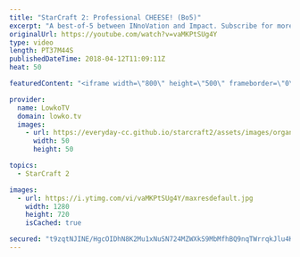 ```yaml
---
title: "StarCraft 2: Professional CHEESE! (Bo5)"
excerpt: "A best-of-5 between INnoVation and Impact. Subscribe for more videos: http://lowko.tv/youtube More viewer games: https://goo.gl/CySCs1  This is a series of professional games in StarCraft 2 where both players decide to mix it up... Continously. While INnoVation is very well known for his macro oriented"
originalUrl: https://youtube.com/watch?v=vaMKPtSUg4Y
type: video
length: PT37M44S
publishedDateTime: 2018-04-12T11:09:11Z
heat: 50

featuredContent: "<iframe width=\"800\" height=\"500\" frameborder=\"0\" src=\"https://www.youtube.com/embed/vaMKPtSUg4Y\" allow=\"accelerometer; autoplay; encrypted-media; gyroscope; picture-in-picture\" allowfullscreen></iframe>"

provider:
  name: LowkoTV
  domain: lowko.tv
  images:
    - url: https://everyday-cc.github.io/starcraft2/assets/images/organizations/lowko.tv-50x50.jpg
      width: 50
      height: 50

topics:
  - StarCraft 2

images:
  - url: https://i.ytimg.com/vi/vaMKPtSUg4Y/maxresdefault.jpg
    width: 1280
    height: 720
    isCached: true

secured: "t9zqtNJINE/HgcOIDhN8K2Mu1xNuSN724MZWXkS9MbMfhBQ9nqTWrrqkJlu4KdTb9t7EDFx6w8Bg0Xj8xUoDyTzOvH3Lth8fEnI9rnIFHyPbqLP7y5uXO8z9BWSsWVYkOG7wAn+miv8uyIwOM3FUlTV3XmTzcuMvhZwfK+Kjcu2uL1dI0We0umHqxT6FGBtAQbAdclqMwHyvRrbJIfXH2yEF590buB39FwZVxxnzaX2jlOWn6uGxMVsadXVJRUilWldV+pNLuP4FqGnHnPd82o1KCKJ01dML1/gZRRaxyICQIJiIEshhecy8tUPpdB5unl3I3oZyIEubtMNd7gerQV0/yyq8ABVUZWYfSRPJPkle08yFRO0CzyJQ4FWgsnet6DiCntxszAf1kA9T9iLf7rftpV/p+awMxxv/YOkADOv3tTfzRZxqjHMuKafMkyVC;lORRAs7LviGKH36uRuw2Gw=="
---
```


